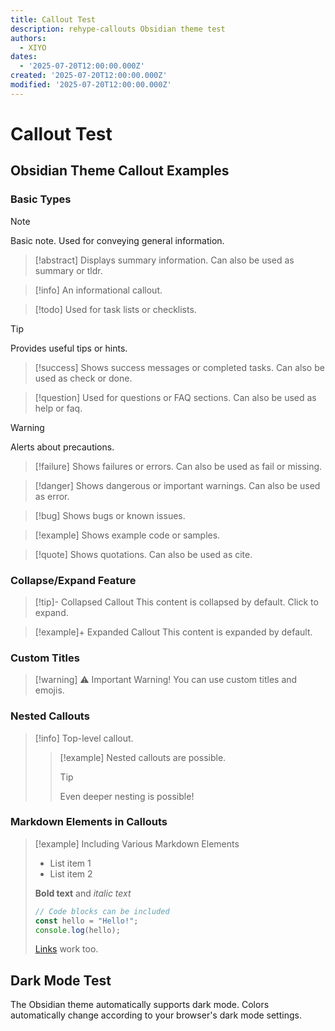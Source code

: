 ```yaml
---
title: Callout Test
description: rehype-callouts Obsidian theme test
authors:
  - XIYO
dates:
  - '2025-07-20T12:00:00.000Z'
created: '2025-07-20T12:00:00.000Z'
modified: '2025-07-20T12:00:00.000Z'
---
```


# Callout Test

## Obsidian Theme Callout Examples

### Basic Types

> [!note]
> Basic note. Used for conveying general information.

> [!abstract]
> Displays summary information. Can also be used as summary or tldr.

> [!info]
> An informational callout.

> [!todo]
> Used for task lists or checklists.

> [!tip]
> Provides useful tips or hints.

> [!success]
> Shows success messages or completed tasks. Can also be used as check or done.

> [!question]
> Used for questions or FAQ sections. Can also be used as help or faq.

> [!warning]
> Alerts about precautions.

> [!failure]
> Shows failures or errors. Can also be used as fail or missing.

> [!danger]
> Shows dangerous or important warnings. Can also be used as error.

> [!bug]
> Shows bugs or known issues.

> [!example]
> Shows example code or samples.

> [!quote]
> Shows quotations. Can also be used as cite.

### Collapse/Expand Feature

> [!tip]- Collapsed Callout
> This content is collapsed by default. Click to expand.

> [!example]+ Expanded Callout
> This content is expanded by default.

### Custom Titles

> [!warning] ⚠️ Important Warning!
> You can use custom titles and emojis.

### Nested Callouts

> [!info]
> Top-level callout.
> > [!example]
> > Nested callouts are possible.
> > > [!tip]
> > > Even deeper nesting is possible!

### Markdown Elements in Callouts

> [!example] Including Various Markdown Elements
> - List item 1
> - List item 2
> 
> **Bold text** and *italic text*
> 
> ```javascript
> // Code blocks can be included
> const hello = "Hello!";
> console.log(hello);
> ```
> 
> [Links](https://xiyo.dev) work too.

## Dark Mode Test

The Obsidian theme automatically supports dark mode. Colors automatically change according to your browser's dark mode settings.
